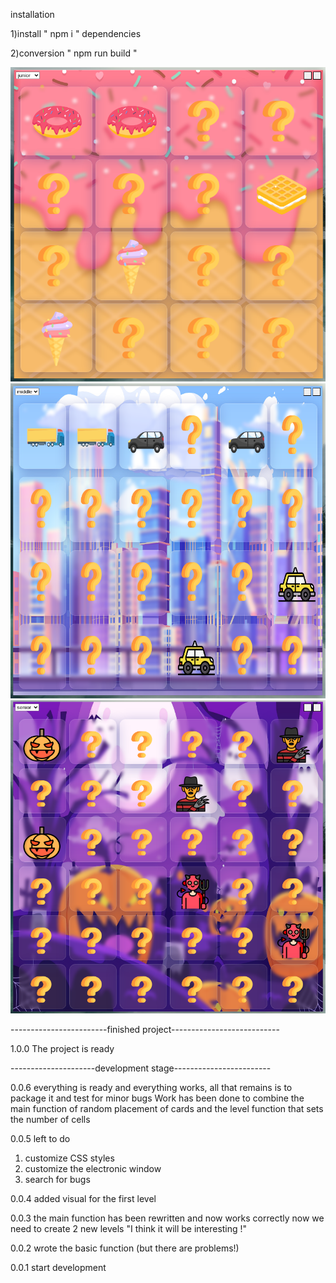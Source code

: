 installation

1)install " npm i " dependencies

2)conversion " npm run build "

![Image Calculator](img/1.0.1.png)
![Image Calculator](img/1.0.2.png)
![Image Calculator](img/1.0.3.png)

------------------------finished project---------------------------

1.0.0 The project is ready

---------------------development stage------------------------

0.0.6 everything is ready and everything works, all that remains is to package it and test for minor bugs
Work has been done to combine the main function of random placement of cards and the level function that sets the number of cells

0.0.5 left to do

1. customize CSS styles
2. customize the electronic window
3. search for bugs

0.0.4 added visual for the first level

0.0.3 the main function has been rewritten and now works correctly now we need to create 2 new levels
"I think it will be interesting !"

0.0.2 wrote the basic function (but there are problems!)

0.0.1 start development
